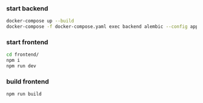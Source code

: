 ### start backend
```bash
docker-compose up --build
docker-compose -f docker-compose.yaml exec backend alembic --config app/alembic.ini upgrade head
```

### start frontend
```bash
cd frontend/
npm i
npm run dev
```

### build frontend
```bash
npm run build
```
